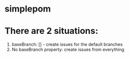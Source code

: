 # simplepom

# There are 2 situations:
1. baseBranch: [] - create issues for the default branches
2. No baseBranch property: create issues from everything
